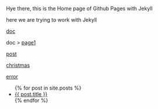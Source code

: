 Hye there, this is the Home page of Github Pages with Jekyll

here we are trying to work with Jekyll

[doc](./doc)

doc > [page1](./doc/page1)

[post](./_post)

[christmas](./_post/2022-12-09-noel.md)

[error](./error)

<ul>
  {% for post in site.posts %}
    <li>
      <a href="{{ post.url }}">{{ post.title }}</a>
    </li>
  {% endfor %}
</ul>
